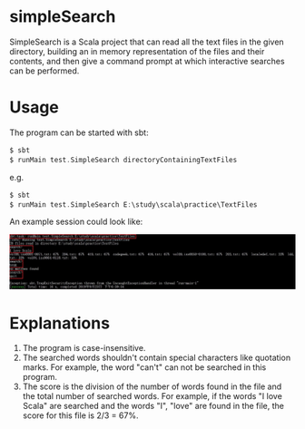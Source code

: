# simpleSearch
SimpleSearch is a Scala project that can read all the text files in the given directory, building an in memory representation of the files and their contents, and then give a command prompt at which interactive searches can be performed.
# Usage
The program can be started with sbt:
```scala
$ sbt
$ runMain test.SimpleSearch directoryContainingTextFiles
```

e.g.
```scala
$ sbt
$ runMain test.SimpleSearch E:\study\scala\practice\TextFiles
```
An example session could look like:

![image](https://github.com/zachwang1992/simpleSearch/blob/master/images/screenshot.jpg)

# Explanations
1. The program is case-insensitive.
2. The searched words shouldn't contain special characters like quotation marks. For example, the word "can't" can not be searched in this program.
3. The score is the division of the number of words found in the file and the total number of searched words. For example, if the words "I love Scala" are searched and the words "I", "love" are found in the file, the score for this file is 2/3 = 67%.
